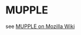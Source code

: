 MUPPLE
======

see [MUPPLE on Mozilla Wiki](https://wiki.mozilla.org/Education/Projects/JetpackForLearning/Profiles/MUPPLE)

